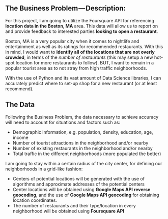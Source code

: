 <div class="section-inner sectionLayout--insetColumn">
<h2 name="fdbd" class="graf graf--h2 graf--leading">
<strong class="markup--strong markup--h2-strong">The Business Problem&#8202;—&#8202;Description:</strong></h2>
<p name="ca01" class="graf graf--p graf-after--h2">
For this project, I am going to utilize the Foursquare API for referencing 
<strong class="markup--strong markup--p-strong">location data in the Boston, MA</strong> area.
This data will allow us to report on and provide feedback to interested parties 
<strong class="markup--strong markup--p-strong">looking to open a restaurant</strong>.</p>
<p name="9c9a" class="graf graf--p graf-after--p">Boston, MA is a very popular city when it comes to nightlife and 
entertainment as well as its ratings for recommended restaurants. With this in mind, 
I would want to <strong class="markup--strong markup--p-strong">identify all of the locations that are not overly 
crowded</strong>, in terms of the <em class="markup--em markup--p-em">number of restaurants</em> 
(this may setup a new hot-spot location for more restaurants to follow). BUT, I want to remain in a popular 
tourist area as to not stray from high traffic neighborhoods.</p>
<p name="ee85" class="graf graf--p graf-after--p">
With the use of Python and its vast amount of Data Science libraries, I can accurately predict where to set-up 
shop for a new restaurant (or at least recommend).</p>
<h2 name="24c2" class="graf graf--h2 graf-after--p">The Data</h2>
<p name="7ed6" class="graf graf--p graf-after--h2">Following the Business Problem, the data necessary to achieve 
accuracy will need to account for situations and factors such as:</p>
<ul class="postList">
<li name="d00f" class="graf graf--li graf-after--p">Demographic information, e.g. population, density, education, 
age, income</li>
<li name="2ee1" class="graf graf--li graf-after--li">Number of tourist attractions in the neighborhood 
and/or nearby</li>
<li name="6356" class="graf graf--li graf-after--li">Number of existing restaurants in the neighborhood
and/or nearby</li>
<li name="7a32" class="graf graf--li graf-after--li">Total traffic in the different neighborhoods (more populated 
the better)</li>
</ul>
<p name="3a94" class="graf graf--p graf-after--li">I am going to stay within a certain radius of the city center, 
for defining our neighborhoods in a grid-like fashion:</p>
<ul class="postList">
<li name="629f" class="graf graf--li graf-after--p">Centers of potential locations will be generated with the use
 of algorithms and approximate addresses of the potential centers</li>
 <li name="f13f" class="graf graf--li graf-after--li">Center locations will be obtained using 
 <strong class="markup--strong markup--li-strong">Google Maps API reverse geocoding</strong>, and the use of 
 <strong class="markup--strong markup--li-strong">Google Maps API geocoding </strong>for obtaining location 
 coordinates.</li>
 <li name="ae03" class="graf graf--li graf-after--li graf--trailing">The number of restaurants and their 
 type/location in every neighborhood will be obtained using <strong class="markup--strong markup--li-strong">Foursquare
 API</strong></li>
 </ul>
 </div>